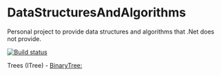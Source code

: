 # DataStructuresAndAlgorithms
Personal project to provide data structures and algorithms that .Net does not provide.

[![Build status](https://ci.appveyor.com/api/projects/status/l875oun5ex1ti971/branch/master?svg=true)](https://ci.appveyor.com/project/MirkMissen/datastructuresandalgorithms/branch/master)

Trees (ITree)
    - [BinaryTree:](https://github.com/MirkMissen/DataStructuresAndAlgorithms/blob/master/DataStructuresAndAlgorithms/DataStructuresAndAlgorithms/Datastructures/Trees/BinaryTree.cs)
